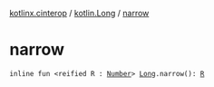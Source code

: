 [kotlinx.cinterop](../index.md) / [kotlin.Long](index.md) / [narrow](./narrow.md)

# narrow

`inline fun <reified R : `[`Number`](https://kotlinlang.org/api/latest/jvm/stdlib/kotlin/-number/index.html)`> `[`Long`](https://kotlinlang.org/api/latest/jvm/stdlib/kotlin/-long/index.html)`.narrow(): `[`R`](narrow.md#R)